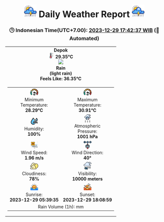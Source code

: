# <h1 align=center><img height=40 src=images/cloud.png> Daily Weather Report <img height=40 src=images/cloud.png></h1>
<h3 align=center>🕒 Indonesian Time(UTC+7.00): <u>2023-12-29 17:42:37 WIB</u> (🤖Automated)</h3>

<table align=center>
<tr>
<td align=center><b>Depok</b><br><img src=images/thermometer.png height=18> <b>29.35°C</b><br><img src='https://openweathermap.org/img/w/10d.png' height='50'><br><b>Rain</b><br><b>(light rain)</b><br><b>Feels Like: 36.35°C</b></td>
</tr>
<td>
<table>
<tr>
<td align=center><img src=images/fast.png height=25><br>Minimum<br>Temperature:<br><b>28.29°C</b></td>
<td align=center><img src=images/fast.png height=25><br>Maximum<br>Temperature:<br><b>30.91°C</b></td>
</tr>
<tr>
<td align=center><img src=images/humidity.png height=25><br>Humidity:<br><b>100%</b></td>
<td align=center><img src=images/atmospheric.png height=25><br>Atmospheric<br>Pressure:<br><b>1001 hPa</b></td>
</tr>
<tr>
<td align=center><img src=images/air-flow.png height=25><br>Wind Speed:<br><b>1.96 m/s</b></td>
<td align=center><img src=images/anemometer.png height=25><br>Wind Direction:<br><b>40°</b></td>
</tr>
<tr>
<td align=center><img src=images/cloudy.png height=25><br>Cloudiness:<br><b>78%</b></td>
<td align=center><img src=images/low-visibility.png height=25><br>Visibility:<br><b>10000 meters</b></td>
</tr>
<tr>
<td align=center><img src=images/sunrise.png height=25><br>Sunrise:<br><b>2023-12-29 05:39:35</b></td>
<td align=center><img src=images/sunsets.png height=25><br>Sunset:<br><b>2023-12-29 18:08:59</b></td>
</tr>
<tr>
<td align=center colspan=2>Rain Volume (1h):  mm</td>
</tr>
</table>
</table>

